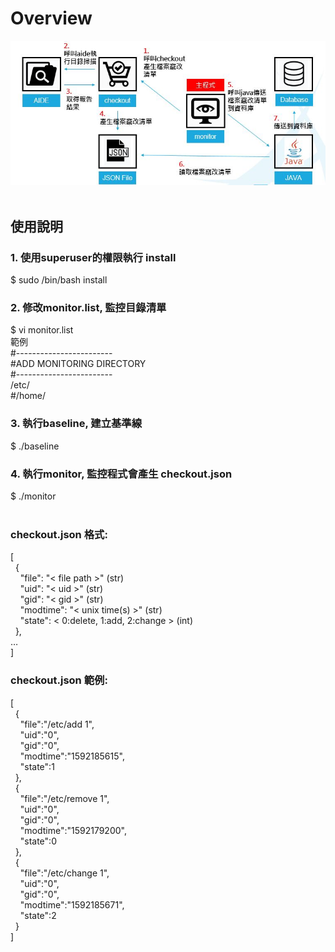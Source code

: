 # Overview
![image](img/overview.JPG?raw=true "Overview") <br />
<br />
## 使用說明

### 1. 使用superuser的權限執行 install
$ sudo /bin/bash install <br />
### 2. 修改monitor.list, 監控目錄清單
$ vi monitor.list <br />
範例 <br />
\#------------------------ <br />
\#ADD MONITORING DIRECTORY <br />
\#------------------------ <br />
/etc/ <br />
\#/home/ <br />
### 3. 執行baseline, 建立基準線
$ ./baseline <br />
### 4. 執行monitor, 監控程式會產生 checkout.json
$ ./monitor <br />
<br />
### checkout.json 格式:
[ <br />
&nbsp;&nbsp;{ <br />
&nbsp;&nbsp;&nbsp;&nbsp;"file": "< file path >" (str) <br />
&nbsp;&nbsp;&nbsp;&nbsp;"uid": "< uid >" (str) <br />
&nbsp;&nbsp;&nbsp;&nbsp;"gid": "< gid >" (str) <br />
&nbsp;&nbsp;&nbsp;&nbsp;"modtime": "< unix time(s) >" (str) <br />
&nbsp;&nbsp;&nbsp;&nbsp;"state": < 0:delete, 1:add, 2:change > (int) <br />
&nbsp;&nbsp;}, <br />
… <br />
]<br />
### checkout.json 範例:
[ <br />
&nbsp;&nbsp;{ <br />
&nbsp;&nbsp;&nbsp;&nbsp;"file":"/etc/add 1", <br />
&nbsp;&nbsp;&nbsp;&nbsp;"uid":"0", <br />
&nbsp;&nbsp;&nbsp;&nbsp;"gid":"0", <br />
&nbsp;&nbsp;&nbsp;&nbsp;"modtime":"1592185615", <br />
&nbsp;&nbsp;&nbsp;&nbsp;"state":1 <br />
&nbsp;&nbsp;}, <br />
&nbsp;&nbsp;{ <br />
&nbsp;&nbsp;&nbsp;&nbsp;"file":"/etc/remove 1", <br />
&nbsp;&nbsp;&nbsp;&nbsp;"uid":"0", <br />
&nbsp;&nbsp;&nbsp;&nbsp;"gid":"0", <br />
&nbsp;&nbsp;&nbsp;&nbsp;"modtime":"1592179200", <br />
&nbsp;&nbsp;&nbsp;&nbsp;"state":0 <br />
&nbsp;&nbsp;}, <br />
&nbsp;&nbsp;{ <br />
&nbsp;&nbsp;&nbsp;&nbsp;"file":"/etc/change 1", <br />
&nbsp;&nbsp;&nbsp;&nbsp;"uid":"0", <br />
&nbsp;&nbsp;&nbsp;&nbsp;"gid":"0", <br />
&nbsp;&nbsp;&nbsp;&nbsp;"modtime":"1592185671", <br />
&nbsp;&nbsp;&nbsp;&nbsp;"state":2 <br />
&nbsp;&nbsp;} <br />
] <br />